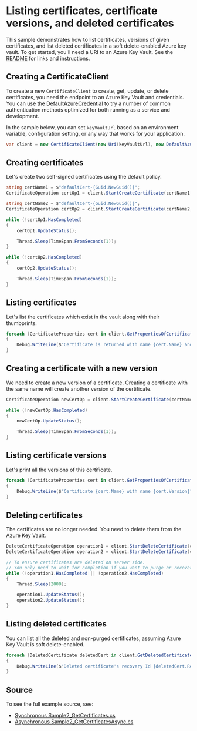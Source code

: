 # Listing certificates, certificate versions, and deleted certificates

This sample demonstrates how to list certificates, versions of given certificates, and list deleted certificates in a soft delete-enabled Azure key vault.
To get started, you'll need a URI to an Azure Key Vault. See the [README](../README.md) for links and instructions.

## Creating a CertificateClient

To create a new `CertificateClient` to create, get, update, or delete certificates, you need the endpoint to an Azure Key Vault and credentials.
You can use the [DefaultAzureCredential][DefaultAzureCredential] to try a number of common authentication methods optimized for both running as a service and development.

In the sample below, you can set `keyVaultUrl` based on an environment variable, configuration setting, or any way that works for your application.

```C# Snippet:CertificatesSample2CertificateClient
var client = new CertificateClient(new Uri(keyVaultUrl), new DefaultAzureCredential());
```

## Creating certificates

Let's create two self-signed certificates using the default policy.

```C# Snippet:CertificatesSample2CreateCertificate
string certName1 = $"defaultCert-{Guid.NewGuid()}";
CertificateOperation certOp1 = client.StartCreateCertificate(certName1, CertificatePolicy.Default);

string certName2 = $"defaultCert-{Guid.NewGuid()}";
CertificateOperation certOp2 = client.StartCreateCertificate(certName2, CertificatePolicy.Default);

while (!certOp1.HasCompleted)
{
    certOp1.UpdateStatus();

    Thread.Sleep(TimeSpan.FromSeconds(1));
}

while (!certOp2.HasCompleted)
{
    certOp2.UpdateStatus();

    Thread.Sleep(TimeSpan.FromSeconds(1));
}
```

## Listing certificates

Let's list the certificates which exist in the vault along with their thumbprints.

```C# Snippet:CertificatesSample2ListCertificates
foreach (CertificateProperties cert in client.GetPropertiesOfCertificates())
{
    Debug.WriteLine($"Certificate is returned with name {cert.Name} and thumbprint {BitConverter.ToString(cert.X509Thumbprint)}");
}
```

## Creating a certificate with a new version

We need to create a new version of a certificate. Creating a certificate with the same name will create another version of the certificate.

```C# Snippet:CertificatesSample2CreateCertificateWithNewVersion
CertificateOperation newCertOp = client.StartCreateCertificate(certName1, CertificatePolicy.Default);

while (!newCertOp.HasCompleted)
{
    newCertOp.UpdateStatus();

    Thread.Sleep(TimeSpan.FromSeconds(1));
}
```

## Listing certificate versions

Let's print all the versions of this certificate.

```C# Snippet:CertificatesSample2ListCertificateVersions
foreach (CertificateProperties cert in client.GetPropertiesOfCertificateVersions(certName1))
{
    Debug.WriteLine($"Certificate {cert.Name} with name {cert.Version}");
}
```

## Deleting certificates

The certificates are no longer needed.
You need to delete them from the Azure Key Vault.

```C# Snippet:CertificatesSample2DeleteCertificates
DeleteCertificateOperation operation1 = client.StartDeleteCertificate(certName1);
DeleteCertificateOperation operation2 = client.StartDeleteCertificate(certName2);

// To ensure certificates are deleted on server side.
// You only need to wait for completion if you want to purge or recover the certificate.
while (!operation1.HasCompleted || !operation2.HasCompleted)
{
    Thread.Sleep(2000);

    operation1.UpdateStatus();
    operation2.UpdateStatus();
}
```

## Listing deleted certificates

You can list all the deleted and non-purged certificates, assuming Azure Key Vault is soft delete-enabled.

```C# Snippet:CertificatesSample2ListDeletedCertificates
foreach (DeletedCertificate deletedCert in client.GetDeletedCertificates())
{
    Debug.WriteLine($"Deleted certificate's recovery Id {deletedCert.RecoveryId}");
}
```

## Source

To see the full example source, see:

* [Synchronous Sample2_GetCertificates.cs](../tests/samples/Sample2_GetCertificates.cs)
* [Asynchronous Sample2_GetCertificatesAsync.cs](../tests/samples/Sample2_GetCertificatesAsync.cs)

[DefaultAzureCredential]: ../../../identity/Azure.Identity/README.md/#DefaultAzureCredential
